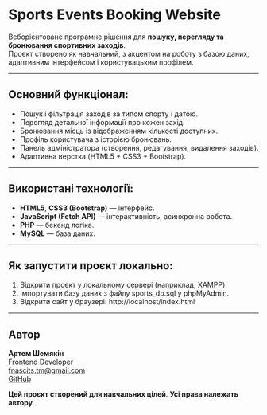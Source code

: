 # Sports Events Booking Website

Веборієнтоване програмне рішення для **пошуку, перегляду та бронювання спортивних заходів**.  
Проєкт створено як навчальний, з акцентом на роботу з базою даних, адаптивним інтерфейсом і користувацьким профілем.

---

## Основний функціонал:

- Пошук і фільтрація заходів за типом спорту і датою.
- Перегляд детальної інформації про кожен захід.
- Бронювання місць із відображенням кількості доступних.  
- Профіль користувача з історією бронювань.  
- Панель адміністратора (створення, редагування, видалення заходів).  
- Адаптивна верстка (HTML5 + CSS3 + Bootstrap).

---

## Використані технології:

- **HTML5**, **CSS3 (Bootstrap)** — інтерфейс.  
- **JavaScript (Fetch API)** — інтерактивність, асинхронна робота.  
- **PHP** — бекенд логіка.  
- **MySQL** — база даних.  

---

## Як запустити проєкт локально:

1. Відкрити проєкт у локальному сервері (наприклад, XAMPP).
2. Імпортувати базу даних з файлу sports_db.sql у phpMyAdmin.
3. Відкрити сайт у браузері: http://localhost/index.html

---

## Автор

**Артем Шемякін**  
Frontend Developer  
[fnascits.tm@gmail.com](mailto:fnascits.tm@gmail.com)  
[GitHub](https://github.com/ecl1psx)

**Цей проєкт створений для навчальних цілей**. **Усі права належать автору**.
